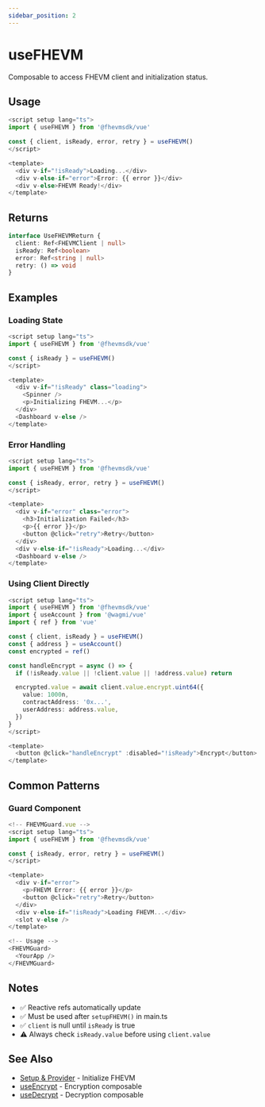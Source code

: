 ```yaml
---
sidebar_position: 2
---
```


# useFHEVM

Composable to access FHEVM client and initialization status.

## Usage

```typescript
<script setup lang="ts">
import { useFHEVM } from '@fhevmsdk/vue'

const { client, isReady, error, retry } = useFHEVM()
</script>

<template>
  <div v-if="!isReady">Loading...</div>
  <div v-else-if="error">Error: {{ error }}</div>
  <div v-else>FHEVM Ready!</div>
</template>
```

## Returns

```typescript
interface UseFHEVMReturn {
  client: Ref<FHEVMClient | null>
  isReady: Ref<boolean>
  error: Ref<string | null>
  retry: () => void
}
```

## Examples

### Loading State

```typescript
<script setup lang="ts">
import { useFHEVM } from '@fhevmsdk/vue'

const { isReady } = useFHEVM()
</script>

<template>
  <div v-if="!isReady" class="loading">
    <Spinner />
    <p>Initializing FHEVM...</p>
  </div>
  <Dashboard v-else />
</template>
```

### Error Handling

```typescript
<script setup lang="ts">
import { useFHEVM } from '@fhevmsdk/vue'

const { isReady, error, retry } = useFHEVM()
</script>

<template>
  <div v-if="error" class="error">
    <h3>Initialization Failed</h3>
    <p>{{ error }}</p>
    <button @click="retry">Retry</button>
  </div>
  <div v-else-if="!isReady">Loading...</div>
  <Dashboard v-else />
</template>
```

### Using Client Directly

```typescript
<script setup lang="ts">
import { useFHEVM } from '@fhevmsdk/vue'
import { useAccount } from '@wagmi/vue'
import { ref } from 'vue'

const { client, isReady } = useFHEVM()
const { address } = useAccount()
const encrypted = ref()

const handleEncrypt = async () => {
  if (!isReady.value || !client.value || !address.value) return

  encrypted.value = await client.value.encrypt.uint64({
    value: 1000n,
    contractAddress: '0x...',
    userAddress: address.value,
  })
}
</script>

<template>
  <button @click="handleEncrypt" :disabled="!isReady">Encrypt</button>
</template>
```

## Common Patterns

### Guard Component

```typescript
<!-- FHEVMGuard.vue -->
<script setup lang="ts">
import { useFHEVM } from '@fhevmsdk/vue'

const { isReady, error, retry } = useFHEVM()
</script>

<template>
  <div v-if="error">
    <p>FHEVM Error: {{ error }}</p>
    <button @click="retry">Retry</button>
  </div>
  <div v-else-if="!isReady">Loading FHEVM...</div>
  <slot v-else />
</template>

<!-- Usage -->
<FHEVMGuard>
  <YourApp />
</FHEVMGuard>
```

## Notes

- ✅ Reactive refs automatically update
- ✅ Must be used after `setupFHEVM()` in main.ts
- ✅ `client` is null until `isReady` is true
- ⚠️ Always check `isReady.value` before using `client.value`

## See Also

- [Setup & Provider](./setup) - Initialize FHEVM
- [useEncrypt](./use-encrypt) - Encryption composable
- [useDecrypt](./use-decrypt) - Decryption composable
